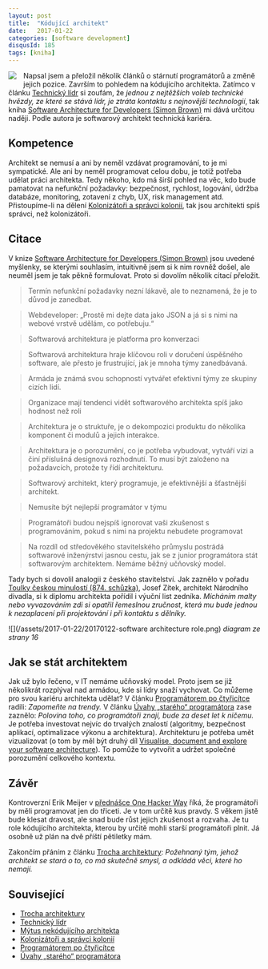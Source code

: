 ```yaml
---
layout: post
title:  "Kódující architekt"
date:   2017-01-22
categories: [software development]
disqusId: 185
tags: [kniha]
---
```

<div style="float: left; margin: 0 1em 1em 0; text-align: center;"><a href="https://www.flickr.com/photos/bantercz/15799780329/in/album-72157649269744987/"><img src="https://c2.staticflickr.com/8/7500/15799780329_ae3fde9d79_m.jpg" /></a></div>Napsal jsem a přeložil několik článků o stárnutí programátorů a změně jejich pozice. Završím to pohledem na kódujícího architekta. Zatímco v článku <a href="/item/169">Technický lídr</a> si zoufám, že <em>jednou z nejtěžších voleb technické hvězdy, ze které se stává lídr, je ztráta kontaktu s nejnovější technologií</em>, tak kniha <a href="https://leanpub.com/software-architecture-for-developers">Software Architecture for Developers (Simon Brown)</a> mi dává určitou naději. Podle autora je softwarový architekt technická kariéra.
<!--more-->

Kompetence
------
Architekt se nemusí a ani by neměl vzdávat programování, to je mi sympatické. Ale ani by neměl programovat celou dobu, je totiž potřeba udělat práci architekta. Tedy někoho, kdo má širší pohled na věc, kdo bude pamatovat na nefunkční požadavky: bezpečnost, rychlost, logování, údržba databáze, monitoring, zotavení z chyb, UX, risk management atd. Přistoupíme-li na dělení <a href="http://honzajavorek.cz/blog/kolonizatori-a-spravci-kolonii">Kolonizátoři a správci kolonií</a>, tak jsou architekti spíš správci, než kolonizátoři.

Citace
------
V knize <a href="">Software Architecture for Developers (Simon Brown)</a> jsou uvedené myšlenky, se kterými souhlasím, intuitivně jsem si k nim rovněž došel, ale neuměl jsem je tak pěkně formulovat. Proto si dovolím několik citací přeložit.

> Termín nefunkční požadavky nezní lákavě, ale to neznamená, že je to důvod je zanedbat.

> Webdeveloper: „Prostě mi dejte data jako JSON a já si s nimi na webové vrstvě udělám, co potřebuju.“

> Softwarová architektura je platforma pro konverzaci

> Softwarová architektura hraje klíčovou roli v doručení úspěšného software, ale přesto je frustrující, jak je mnoha týmy zanedbávaná.

> Armáda je známá svou schopností vytvářet efektivní týmy ze skupiny cizích lidí.

> Organizace mají tendenci vidět softwarového architekta spíš jako hodnost než roli

> Architektura je o struktuře, je o dekompozici produktu do několika komponent či modulů a jejich interakce.

> Architektura je o porozumění, co je potřeba vybudovat, vytváří vizi a činí příslušná designová rozhodnutí. To musí být založeno na požadavcích, protože ty řídí architekturu.

> Softwarový architekt, který programuje, je efektivnější a šťastnější architekt.

> Nemusíte být nejlepší programátor v týmu

> Programátoři budou nejspíš ignorovat vaši zkušenost s programováním, pokud s nimi na projektu nebudete programovat

> Na rozdíl od středověkého stavitelského průmyslu postrádá softwarové inženýrství jasnou cestu, jak se z junior programátora stát softwarovým architektem. Nemáme běžný učňovský model.

Tady bych si dovolil analogii z českého stavitelství. Jak zaznělo v pořadu <a href="http://m.rozhlas.cz/toulky/vysila_praha/_zprava/874-schuzka-chudeho-pohrobka-trnita-cesta-ke-slave--1026542">Toulky českou minulostí (874. schůzka)</a>, Josef Zítek, architekt Národního divadla, si k diplomu architekta pořídil i výuční list zedníka. <em>Mícháním malty nebo vyvazováním zdi si opatřil řemeslnou zručnost, která mu bude jednou k nezaplacení při projektování i při kontaktu s dělníky.</em>

![](/assets/2017-01-22/20170122-software architecture role.png)
_diagram ze strany 16_

Jak se stát architektem
------
Jak už bylo řečeno, v IT nemáme učňovský model. Proto jsem se již několikrát rozplýval nad armádou, kde si lídry snaží vychovat. Co můžeme pro svou kariéru architekta udělat? V článku <a href="/item/176">Programátorem po čtyřicítce</a> radili: <em>Zapomeňte na trendy.</em> V článku <a href="https://www.zdrojak.cz/clanky/uvahy-stareho-programatora/">Úvahy „starého“ programátora</a> zase zaznělo: <em>Polovina toho, co programátoři znají, bude za deset let k ničemu.</em> Je potřeba investovat nejvíc do trvalých znalostí (algoritmy, bezpečnost aplikací, optimalizace výkonu a architektura). Architekturu je potřeba umět vizualizovat (o tom by měl být druhý díl <a href="https://leanpub.com/visualising-software-architecture">Visualise, document and explore your software architecture</a>). To pomůže to vytvořit a udržet společné porozumění celkového kontextu. 

Závěr
------
Kontroverzní Erik Meijer v <a href="https://vimeo.com/110554082">přednášce One Hacker Way</a> říká, že programátoři by měli programovat jen do třiceti. Je v tom určitě kus pravdy. S věkem jistě bude klesat dravost, ale snad bude růst jejich zkušenost a rozvaha. Je tu role kódujícího architekta, kterou by určitě mohli starší programátoři plnit. Já osobně už plán na dvě příští pětiletky mám.

Zakončím přáním z článku <a href="/item/171">Trocha architektury</a>: <em>Požehnaný tým, jehož architekt se stará o to, co má skutečně smysl, a odkládá věci, které ho nemají.</em>

Související
------
* <a href="/item/171">Trocha architektury</a>
* <a href="/item/169">Technický lídr</a>
* <a href="http://www.dagblog.cz/2015/01/mytus-nekodujiciho-architekta_26.html">Mýtus nekódujícího architekta</a>
* <a href="http://honzajavorek.cz/blog/kolonizatori-a-spravci-kolonii">Kolonizátoři a správci kolonií</a>
* <a href="/item/176">Programátorem po čtyřicítce</a>
* <a href="https://www.zdrojak.cz/clanky/uvahy-stareho-programatora/">Úvahy „starého“ programátora</a>
